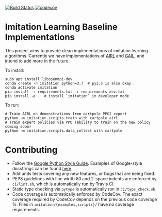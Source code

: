 [![Build Status](https://travis-ci.com/HumanCompatibleAI/imitation.svg?branch=master)](https://travis-ci.com/HumanCompatibleAI/imitation)
[![codecov](https://codecov.io/gh/HumanCompatibleAI/imitation/branch/master/graph/badge.svg)](https://codecov.io/gh/HumanCompatibleAI/imitation)

# Imitation Learning Baseline Implementations

This project aims to provide clean implementations of imitation learning algorithms.
Currently we have implementations of [AIRL](https://arxiv.org/abs/1710.11248) and 
[GAIL](https://arxiv.org/abs/1606.03476), and intend to add more in the future.

To install:
```
sudo apt install libopenmpi-dev
conda create -n imitation python=3.7  # py3.6 is also okay.
conda activate imitation
pip install -r requirements.txt -r requirements-dev.txt
pip install -e .  # install `imitation` in developer mode
```

To run:
```
# Train AIRL on demonstrations from cartpole PPO2 expert
python -m imitation.scripts.train with cartpole airl
# Train expert policies via PPO (ability to train on the new policy coming soon)
python -m imitation.scripts.data_collect with cartpole
```

# Contributing
  * Follow the [Google Python Style Guide](http://google.github.io/styleguide/pyguide.html). Examples of Google-style
docstrings can be found [here](https://sphinxcontrib-napoleon.readthedocs.io/en/latest/example_google.html).
  * Add units tests covering any new features, or bugs that are being fixed.
  * PEP8 guidelines with line width 80 and 2-space indents are enforced by `ci/lint.sh`,
which is automatically run by Travis CI.
  * Static type checking via `pytype` is automatically run in `ci/type_check.sh`.
  * Code coverage is automatically enforced by CodeCov.
    The exact coverage required by CodeCov depends on the previous
    code coverage %. Files in `imitation/{examples,scripts}/` have no
    coverage requirements.
